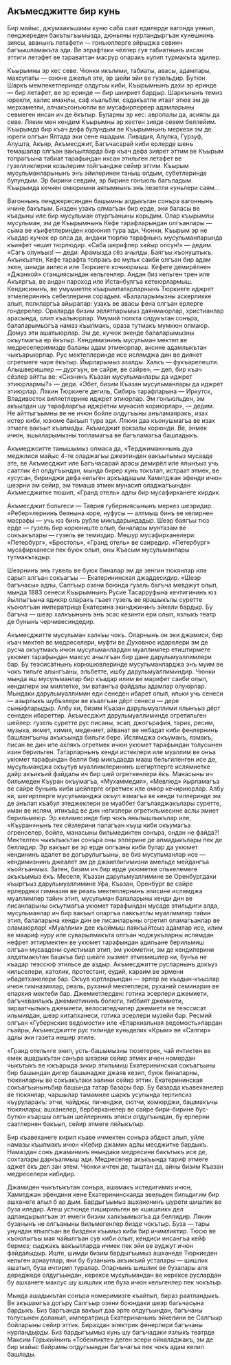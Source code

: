 ## Акъмесджитте бир кунь

Бир майыс, джумаакъшамы куню саба саат едилерде вагонда уянып, пенджереден бакътыгъымызда, дюньяны нурландыргъан кунешнинъ зиясы, аванынъ летафети — гонъюллерге айрыджа севинч багъышламакъта эди.
Ве этрафтаки чёллер гуя табиатнынъ ихсан эттиги летафет ве тараваттан масрур оларакъ  кулип турмакъта эдилер.

Къырымны эр кес севе.
Чюнки икълими, табиаты, авасы, адамлары, махсулаты — озюне джельп эте, эр шейи эйи ве гузельдир.
Бутюн Шаркъ мемлекетлеринде олдугъы киби, Къырымнынъ дахи эр еринде — бир летафет, ве эр еринде — бир шиириет бардыр.
Шаркънынъ темиз юрекли, халис иманлы, саф къальбли, садакъатле итаат этюв эм де мерхаметли, алчакъгонъюлли ве мусафирпервер адамларыны севмеген инсан ич де ёкътыр.
Буларны эр кес: авропалы да, асиялы да севе.
Лякин мен кендим Къырымны эр кестен зияде севем беллейим.
Къырымда бир къач дефа булундым ве Къырымнынъ меркези эм де юреги олгъан Ялтада эки сене яшадым.
Ливадия, Алупка, Гурзуф, Алушта, Акъяр, Акъмесджит, Багъчасарай киби ерлерде шенъ темашалар олгъан вакъытларда бир къач дефа зиярет эттим ве Къырым топрагъына табиат тарафындан ихсан этильген летафет ве гузелликлерни козьлерим тойгъандже сейир эттим.
Къырым мусульманларынынъ энъ эйилеринен таныш олдым, субетлеринде булундым.
Эр бирини севдим, эр бирине гонъюль багъладым.
Къырымда кечкен омюримни аятымнынъ энъ лезетли куньлери саям...

Вагоннынъ пенджересинден башымны алдыкътан сонъра вагоннынъ ичине бакътым.
Бизден узакъ олмагъан бир ерде, эки баласы ве къадыны иле бир мусульман отургъаныны корьдим.
Олар къырымлы мусульман, эм де Къырымнынъ Кефе тарафларындан олгъанлары — сыма ве къифетлеринден корюнип тура эди.
Чюнки, Къырым эр не къадар кучюк ер олса да, андаки тюрлю тарафнынъ мусульманларында къияфет чешит тюрлюдир.
«Саба шерифлер хайыр олсун!» — дедим.
«Сагъ олунъыз! — деди.
Арамызда сёз ачылды.
Баягъы къонуштыкъ.
Акъикъатен, Кефе тарафта топракъ ве мульк саиби олгъан бир адам экен, шимди аилеси иле Тюркиеге кочиюрмыш.
Кефеге демирёлнен «Джанкой» станциясындан кельгенлер.
Андан биз кельген трен иле Акъяргъа, ве андан пароход иле Истанбулгъа кетеюрлармыш.
Кендисининъ, ве умумиетле къырымтатарларнынъ Тюркиеге иджрет этмелерининъ себеплерини сорадым.
«Балаларымызны аскерликке алып, полкларгъа айыралар: узакъ ве авасы фена олгъан ерлерге гондерелер.
Ораларда бизим эвлятларымыз даянмаюрлар, христианлар арасында, олип къалыюрлар.
Умумий полкта олдукътан сонъра, балаларымызгъа намаз къылмакъ, ораза тутмакъ мумкюн олмаюр.
Домуз эти ашатыюрлар.
Эм де, кучюк экенде балаларымызны окъутмагъа ер ёкътыр.
Кендимизнинъ мусульман мектеп ве медреселеримизде баланы адам этмеюрлар, аксине адамлыкътан чыкъарыюрлар.
Рус мектеплеринде исе ислямджа дин ве диянет огретмеге чаре ёкътыр.
Йырларымыз азалды.
Халкъ — фукъарелешти.
Алышверишлер — дургъун, ве сайре, ве сайре», — деп, бир къач сёзлер айтты ве: «Сизнинъ Къазан мусульманлары да иджрет этиюрлармы?» — деди.
«Эбет, бизим Къазан мусульманлары да иджрет этиюрлар.
Лякин Тюркиеге дегиль, Сибирь тарафларына — Иркутск, Владивосток виляетлерине иджрет этиюрлар.
Эм гонъюльден, эм акъылдан шу тарафларгъа иджретни мунасип кориюрлар», — дедим.
Не айттыгъымны ве не ичюн бойле олдугъыны анъламаяракъ, изах истер киби, юзюме бакъып тура эди.
Лякин даа къонушмагъа ве изах этмеге вакъыт къалмады.
Акъмеджит вокзалы корюнди.
Ве, энмек ичюн, эшьяларымызны топламагъа ве багъламагъа башладыкъ.

Акъмеджситте танышымыз олмаса да, «Терджиман»нынъ дуа меджлиси майыс 4-те оладжагъы джеэтинден вакъытымыз мусааде эте, ве Акъмесджит иле Багъчасарай арасы демирёл иле ялынъыз учь саатлик ёл олдугъындан, мында бирер кунь токътап, истраат этмек, ве хусусан, биринджи дефа кельген аркъадашым Хамитджан эфенди ичюн шеэрни эм сейир, эм темаша этмек мунасип оладжагъындан Акъмесджитке тюшип, «Гранд отель» адлы бир мусафирханеге кирдик.

Акъмесджит больгеси — Таврия губерниясынынъ меркез шеэридир.
«Ребер»лернинъ беянына коре, нуфусы — алтмыш бинъ ве келирнен масрафы — учь юз бинъ рубле микъдарындадыр.
Шеэр баягъы тюз ерде — гузель бир корюниште олып, биналары мунтазам ве сокъакълары — гузель ве темиздир.
Мешур мусафирханелери: «Петербург», «Брестоль», «Гранд отель» ве саиредир.
«Петербург» мусафирханеси пек буюк олып, оны Къасым мусульманлары тутмакътадыр.

Шеэрнинъ энъ гувель ве буюк биналар эм де зенгин тюкянлар иле сарып алгъан сокъагъы — Екатерининская джаддесидир.
«Шеэр багъчасы» адлы, Салгъыр озени боюнда гузель багъча мевджут олып, мында 1883 сенеси Къырымнынъ Русие Тасарруфына кечтигининъ юз йыллыгъына ядикяр оларакъ гъает гузель ве ярашыкълы суретте къоюлгъан императрица Екатерина экинджининъ эйкели бардыр.
Бу багъча — шеэр халкъынынъ энъ эсас кезинти ери олып, язлыкъ театр де бунынъ черчивесиндедир.

Акъмесджитте мусульман халкъы чокъ.
Оларнынъ он эки джамиси, бир къач мектеп ве медреселери, муфти ве Духовное идарелери эм де русча окъутмакъ ичюн мусульманлардан муаллимлер етиштирмеге укюмет тарафындан махсус ачылгъан бир дане дарульмуаллимлери бар.
Бу теэсисатнынъ корюшювлеринде мусульманларджа энъ муим ве чокъ тильге алынгъаны, эльбетте, ишбу дарульмуаллиминдир.
Чюнки мында яш мусульманлар бир къадар илим ве марифет саиби олып, кендилери эм миллетке, эм ватангъа файдалы адамлар олуюрлар.
Мындаки дарульмуаллимин еди сенеден ибарет олып, ильки учь сенеси — азырлыкъ шубъэлери ве къалгъан дёрт сенеси — дере сыныфларыдыр.
Албу ки, бизим Къазан дарульмуаллими ялынъыз дёрт сенеден ибареттир.
Акъмесджит дарульмуаллиминде огретильген шейлер: гузель суретте рус писаны, эсап, джогърафия, тарих, ресим, музыка, икмет, химия, медениет, айванат ве небадат киби фенлернинъ башлангъычы акъкъында бильги бере.
Ислямджа окъумакъ, язмакъ, писан ве дин ипе ахлякъ огретмек ичюн укюмет тарафындан толусынен изин берильген.
Татарларнынъ кенди истеклери иле муаллим ве онъа укюмет тарафындан белли бир микъдарда мааш бельгиленген исе де, мусульманджа окъутув муаллимлерининъ шегиртлерге ислямиетке дайр акъикъий файдалы ич бир шей огреткенлери ёкъ.
Манасыны ич бильмеден Къуран окъумагъа, «Мухаммедия», «Мевлюд» йырламагъа ве сайре бунынъ киби шейлерге огретмек иле омюр кечириюрлар.
Албу ки, шегиртлерге мусульманджа окъуп язмагъа ве кенди тиллеринде эм де анълап къабул этеджеклери ве муаббет багълаяджакълары суретте, иман ве ислям, итикъад ве дин негизлери огретильмесине аслы эмиет берильмеюр.
Эр келимесинде бир чокъ янълышлыкълар иле, «Къуран»нынъ тек сёзлерини папагъан къуш киби окъумагъа огренселер, бойле, манасыны бильмедиктен сонъра, ондан не файда?!
Мектелтен чыкътыкътан сонъра оны эллерине де алмадыкълары пек де беллидир.
Эр вакъыт ве эр ерде олгъаны киби булар да укюмет кендининъ адалет ве догърулыгъыны, ве биз мусульманлар исе — кендимизнинъ джеалет эм де джаиллигимизни амельде мейдангъа къойгъанмыз.
Затен, бизим ич бир ерде укюметке опькелемеге акъкъымыз ёкъ.
Меселя, Къазан дарульмуаллимине ве Оренбургдаки къыргъыз дарульмуаллимине Уфа, Къазан, Оренбург ве сайре ерлердеки гимназия ве реаль мектеплернинъ эписине ислямджа муаллимлер тайин этип, мусульман балаларыны кенди дин ве лисанларыны окъутмагъа укюмет тарафындан мусаде этильдиги алда, мусульманлар ич бир вакъыт оларгъа лаякъатлы муаллимлер тайин этип, балаларына кенди дин ве лисанларыны огретип оламагъанлар ве оламаюрлар!
«Муаллим» дее къоймыш лаякъайтсыз адамлар исе, илим ве маариф нуру иле суварылмакъта олгъан чоджукъларны ислямдан нефрет эттирмектен ве укюмет тарафындан адильане берильмиш олгъан мусаадени суистимал этип, эм укюметни, эм де кендилерини алдатмакътан башкъа бир шейге хызмет этмемишлер ки, бунъа не къадар теэссюф этильсе де аздыр.
Акъмесджитте русларнынъ докъуз кильселери, католик, протестант, еудий, караим ве эрмени ибадетханелери бар.
Окъув юртларындан — эрлер ве къадын-къызлар ичюн гимназиялар, реаль, руханий мектеплери, руханий семинария ве епархия мектеби бар.
Джемиетлерден: готика эсерлери джемиети, багъчеванлыкъ джемиетининъ болюги, тиббият джемиети, зираатчылыкъ джемиети, велосипедчилер джемиети ве теэссисат ильмиядан, шеэр китапханеси, готика эсерлери музейи бар.
Ресмий олгъан «Губернские ведомости» иле «Епархиальная ведомость»лардан гъайры, Акъмесджитте рус тилинде куньделик «Крым» ве «Салгир» адлы эки газета нешир этиле.

«Гранд отель»ге энип, усть-башымызны тюзетерек, чай ичтиктен ве емек ашадыкътан сонъра шеэрни сейир этмек ичюн номердан чыкътыкъ ве юкъарыда зикир этильмиш Екатерининская сокъагъыны бир башындан дигер башынадже джаяв кезип, буюк биналарны, тюкянларны ве сокъакътаки эалини сейир эттик.
Екатерининская сокъагъынынъбир башында татар базары бар.
Бу базарда къавеханелер ве тюкянлар, чаршылар тамамиле шаркъ усулында тертипсиз къуруларакъ: этчи, чайджы, пиченджи, сютчи, комюрджи, башмакъчы тюкянлары; ашханелер, берберханелер ве сайре бири-бирине бус-бутюн къаршы олгъан шейлернинъ эписи олдугъындан, бу ерлерни саатлернен бакъып, сейир этмеге ляйыкътыр.

Бир къавеханеге кирип къаве ичмектен сонъра абдест алып, уйле намазы къылмакъ ичюн «Кебир джами» адлы месджитке бардыкъ.
Намаздан сонъ джамининъ янындаки медресини бакътыкъ исе де, сохталары даркъалмыш эди.
Медреселер акъкъында тариф этмеге аджет ёкъ дел зан этем.
Чюнки ичтен де, тыштан да, айны бизим Къазан медреселери кибидир.

Джамиден чыкътыкътан сонъра, ашамакъ истедигимиз ичюн, Хамитджан эфендини кене Екатерининскаяда эвельден бильдигим бир ашханеге алыл б ар дым.
Бардыгъымыз ашханенинъ шурети шишлик ве буза иледир.
Атеш устюнде пиширильген ве «шишлик» дел адпандырылгъан эт емеги бизим халкъымызгъа да беллидир.
Лякин бузанынъ не олгъаныны бильмегенлер бизде чокътыр.
Буза — тары унундан япылгъан ве биздеки къымыз киби бир ичимликтир.
Тюсю ве къоюлыгъы мая чайылгъан сув киби олып, кендиси инсангъа кейф бермез; сыджакъ вакъытларда ичмек пек эйи ве вуджут ичюн файдалыдыр.
Иште, шимди бизим бардыгъымыз ашханеде Тюркиеден кельген арнаутлар, яни бу бузанынъ акъикъий усталары — шишлик ашатып, буза ичтирип туралар.
Оларнынъ шишлик ве бузалары аля дереджеде олдугъындан, керексе мусульмандан ве керексе руслардан бу ашханеге махсус шу шишлик иле буза ичюн кельгенлер пек чокътыр.

Мында ашадыкътан сонъра номеримизге къайтып, бираз раатландыкъ.
Ве акъшамгъа догъру Салгъыр озени боюндаки шеэр багьчасына бардыкъ.
Биз баргъанда вакъыт даа эрте олдугъындан, багъчаны толусынен доланып, императрица Екатеринанынъ эйкелини ве Салгъыр бойларыны сейир эттик.
Бираздан электрик фенерлери багъчаны нурландырды.
Биз бардыгъымыз кунь шу багъчадаки язлыкъ театрде Максим Горькийнинъ «Тобенликте» деген эсери ойналаджакъ, эм де бир майыс байрамы олдугъындан багъчагъа пек чокъ адам келип башлады. 
